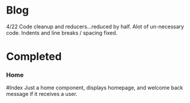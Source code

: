 # Blog

4/22 Code cleanup and reducers...reduced by half. Alot of un-necessary code. Indents and line breaks / spacing fixed.

# Completed

### Home
#Index
Just a home component, displays homepage, and welcome back message if it receives a user.